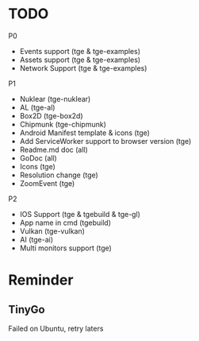 # TODO
P0
 * Events support (tge & tge-examples)
 * Assets support (tge & tge-examples)
 * Network Support (tge & tge-examples)

P1
 * Nuklear (tge-nuklear)
 * AL (tge-al)
 * Box2D (tge-box2d)
 * Chipmunk (tge-chipmunk)
 * Android Manifest template & icons (tge)
 * Add ServiceWorker support to browser version (tge)
 * Readme.md doc (all)
 * GoDoc (all)
 * Icons (tge)
 * Resolution change (tge)
 * ZoomEvent (tge)
  
P2
 * IOS Support (tge & tgebuild & tge-gl)
 * App name in cmd (tgebuild)
 * Vulkan (tge-vulkan)
 * AI (tge-ai)
 * Multi monitors support (tge)

# Reminder
## TinyGo
Failed on Ubuntu, retry laters
